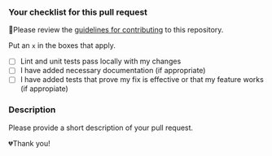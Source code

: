 ### Your checklist for this pull request

🚨Please review the [guidelines for contributing](../CONTRIBUTING.md) to this repository.

Put an `x` in the boxes that apply.

* [ ] Lint and unit tests pass locally with my changes
* [ ] I have added necessary documentation (if appropriate)
* [ ] I have added tests that prove my fix is effective or that my feature works (if appropiate)

### Description

Please provide a short description of your pull request.

💔Thank you!
